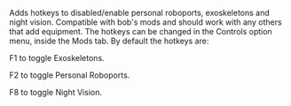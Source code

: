 Adds hotkeys to disabled/enable personal roboports, exoskeletons and night vision. Compatible with bob's mods and should work with any others that add equipment.
The hotkeys can be changed in the Controls option menu, inside the Mods tab. By default the hotkeys are:

F1 to toggle Exoskeletons.

F2 to toggle Personal Roboports.

F8 to toggle Night Vision.

